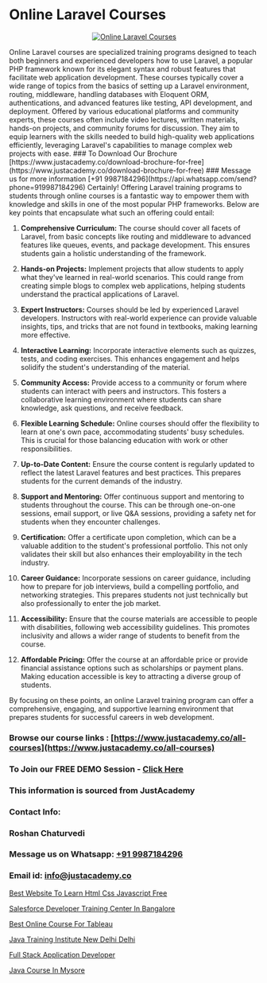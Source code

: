 # Online Laravel Courses

<p align="center">
  <a href="https://justacademy.co/course-detail/php-training">
    <img src="https://justacademy.co/storage2/course_image/1676637155_course_image.webp" alt="Online Laravel Courses">
  </a>
</p>
Online Laravel courses are specialized training programs designed to teach both beginners and experienced developers how to use Laravel, a popular PHP framework known for its elegant syntax and robust features that facilitate web application development. These courses typically cover a wide range of topics from the basics of setting up a Laravel environment, routing, middleware, handling databases with Eloquent ORM, authentications, and advanced features like testing, API development, and deployment. Offered by various educational platforms and community experts, these courses often include video lectures, written materials, hands-on projects, and community forums for discussion. They aim to equip learners with the skills needed to build high-quality web applications efficiently, leveraging Laravel's capabilities to manage complex web projects with ease.
### To Download Our Brochure [https://www.justacademy.co/download-brochure-for-free](https://www.justacademy.co/download-brochure-for-free)
### Message us for more information [+91 9987184296](https://api.whatsapp.com/send?phone=919987184296)
Certainly! Offering Laravel training programs to students through online courses is a fantastic way to empower them with knowledge and skills in one of the most popular PHP frameworks. Below are key points that encapsulate what such an offering could entail:

1) **Comprehensive Curriculum:** The course should cover all facets of Laravel, from basic concepts like routing and middleware to advanced features like queues, events, and package development. This ensures students gain a holistic understanding of the framework.

2) **Hands-on Projects:** Implement projects that allow students to apply what they've learned in real-world scenarios. This could range from creating simple blogs to complex web applications, helping students understand the practical applications of Laravel.

3) **Expert Instructors:** Courses should be led by experienced Laravel developers. Instructors with real-world experience can provide valuable insights, tips, and tricks that are not found in textbooks, making learning more effective.

4) **Interactive Learning:** Incorporate interactive elements such as quizzes, tests, and coding exercises. This enhances engagement and helps solidify the student's understanding of the material.

5) **Community Access:** Provide access to a community or forum where students can interact with peers and instructors. This fosters a collaborative learning environment where students can share knowledge, ask questions, and receive feedback.

6) **Flexible Learning Schedule:** Online courses should offer the flexibility to learn at one's own pace, accommodating students' busy schedules. This is crucial for those balancing education with work or other responsibilities.

7) **Up-to-Date Content:** Ensure the course content is regularly updated to reflect the latest Laravel features and best practices. This prepares students for the current demands of the industry.

8) **Support and Mentoring:** Offer continuous support and mentoring to students throughout the course. This can be through one-on-one sessions, email support, or live Q&A sessions, providing a safety net for students when they encounter challenges.

9) **Certification:** Offer a certificate upon completion, which can be a valuable addition to the student's professional portfolio. This not only validates their skill but also enhances their employability in the tech industry.

10) **Career Guidance:** Incorporate sessions on career guidance, including how to prepare for job interviews, build a compelling portfolio, and networking strategies. This prepares students not just technically but also professionally to enter the job market.

11) **Accessibility:** Ensure that the course materials are accessible to people with disabilities, following web accessibility guidelines. This promotes inclusivity and allows a wider range of students to benefit from the course.

12) **Affordable Pricing:** Offer the course at an affordable price or provide financial assistance options such as scholarships or payment plans. Making education accessible is key to attracting a diverse group of students.

By focusing on these points, an online Laravel training program can offer a comprehensive, engaging, and supportive learning environment that prepares students for successful careers in web development.

### Browse our course links : [https://www.justacademy.co/all-courses](https://www.justacademy.co/all-courses) 
### To Join our FREE DEMO Session - [Click Here](https://www.justacademy.co/register-for-course-demo)


### This information is sourced from JustAcademy
### Contact Info:
### Roshan Chaturvedi
### Message us on Whatsapp: [+91 9987184296](https://api.whatsapp.com/send?phone=919987184296)
### Email id: [info@justacademy.co](mailto:info@justacademy.co)
                
[Best Website To Learn Html Css Javascript Free](https://www.linkedin.com/pulse/best-website-learn-html-css-javascript-free-justacademy-mabgc?trackingId=YiOtmnTjRErqi2UGUJOOKw%3D%3D&lipi=urn%3Ali%3Apage%3Ad_flagship3_company_admin%3BI8wAi6m6RHmFDIiqUS2smQ%3D%3D)

[Salesforce Developer Training Center In Bangalore](https://www.linkedin.com/pulse/salesforce-developer-training-center-bangalore-justacademy-new-york-osauf?trackingId=L9yQQCWVSd9ZzJKKwiGZvQ%3D%3D&lipi=urn%3Ali%3Apage%3Ad_flagship3_company_admin%3BwtQD6Pu0R9K1Ka8Wqh4DGA%3D%3D)

[Best Online Course For Tableau](https://medium.com/@justacademytraining/best-online-course-for-tableau-185f9bdb1f33)

[Java Training Institute New Delhi Delhi](https://medium.com/@kumarishimmi99/java-training-institute-new-delhi-delhi-e0c660ae62b4)

[Full Stack Application Developer](https://justacademyin.github.io/justacademy/full-stack-application-developer)

[Java Course In Mysore](https://justacademyin.github.io/justacademy/java-course-in-mysore)

